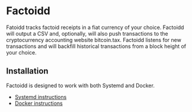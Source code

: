 # Factoidd

Fatoidd tracks factoid receipts in a fiat currency of your choice. Factoidd will output a CSV and, optionally, will also push transactions to the cryptocurrency accounting website bitcoin.tax. Factoidd listens for new transactions and will backfill historical transactions from a block height of your choice.

## Installation

Factoidd is designed to work with both Systemd and Docker.

-   [Systemd instructions](./docs/SYSTEMD.md)
-   [Docker instructions](./docs/DOCKER.md)
